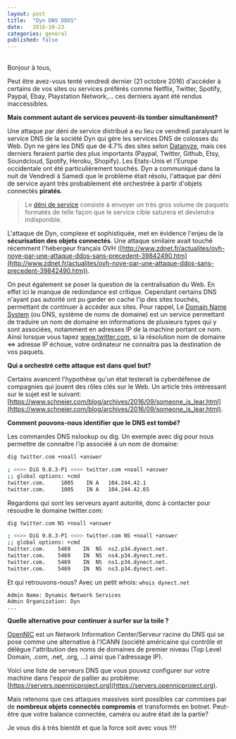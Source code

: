 ```yaml
---
layout: post
title:  "Dyn DNS DDOS"
date:   2016-10-23
categories: general
published: false
---
```

<br />
Bonjour à tous,
  
Peut être avez-vous tenté vendredi dernier (21 octobre 2016) d'accéder à certains de vos sites ou services préférés comme Netflix, Twitter, Spotify, Paypal, Ebay, Playstation Network,... ces derniers ayant été rendus inaccessibles. 

**Mais comment autant de services peuvent-ils tomber simultanément?**

Une attaque par déni de service distribué a eu lieu ce vendredi paralysant le service DNS de la société Dyn qui gère les services DNS de colosses du Web. Dyn ne gère les DNS que de 4.7% des sites selon [Datanyze](https://www.datanyze.com/market-share/dns/), mais ces derniers feraient partie des plus importants (Paypal, Twitter, Github, Etsy, Soundcloud, Spotify, Heroku, Shopify). Les Etats-Unis et l'Europe occidentale ont été particulièrement touchés. Dyn a communiqué dans la nuit de Vendredi à Samedi que le problème était résolu, l'attaque par déni de service ayant très probablement été orchestrée à partir d'objets connectés **piratés**.  
  
 > Le [déni de service](https://fr.wikipedia.org/wiki/Attaque_par_d%C3%A9ni_de_service) consiste à envoyer un très gros volume de paquets formatés de telle façon que le service cible saturera et deviendra indisponible.  
  
L'attaque de Dyn, complexe et sophistiquée,  met en évidence l'enjeu de la **sécurisation des objets connectés**. Une attaque similaire avait touché récemment l'hébergeur français OVH ([http://www.zdnet.fr/actualites/ovh-noye-par-une-attaque-ddos-sans-precedent-39842490.htm](http://www.zdnet.fr/actualites/ovh-noye-par-une-attaque-ddos-sans-precedent-39842490.htm)).  
  
On peut également se poser la question de la centralisation du Web. En effet ici le manque de redondance est critique. Cependant certains DNS n'ayant pas autorité ont pu garder en cache l'ip des sites touchés, permettant de continuer à accéder aux sites. Pour rappel, Le [Domain Name System](https://fr.wikipedia.org/wiki/Domain_Name_System) (ou DNS, système de noms de domaine) est un service permettant de traduire un nom de domaine en informations de plusieurs types qui y sont associées, notamment en adresses IP de la machine portant ce nom. Ainsi lorsque vous tapez www.twitter.com, si la résolution nom de domaine <=> adresse IP échoue, votre ordinateur ne connaitra pas la destination de vos paquets.  
   
**Qui a orchestré cette attaque est dans quel but?**  
  
Certains avancent l'hypothèse qu'un état testerait la cyberdéfense de compagnies qui jouent des rôles clés sur le Web. Un article très intéressant sur le sujet est le suivant: [https://www.schneier.com/blog/archives/2016/09/someone_is_lear.html](https://www.schneier.com/blog/archives/2016/09/someone_is_lear.html).  
  
**Comment pouvons-nous identifier que le DNS est tombé?**  
  
Les commandes DNS nslookup ou dig. Un exemple avec dig pour nous permettre de connaitre l'ip associéé à un nom de domaine:

```bash
dig twitter.com +noall +answer

; <<>> DiG 9.8.3-P1 <<>> twitter.com +noall +answer
;; global options: +cmd
twitter.com.	 1005	 IN	A	104.244.42.1
twitter.com.	 1005	 IN	A	104.244.42.65
```  
  
Regardons qui sont les serveurs ayant autorité, donc à contacter pour résoudre le domaine twitter.com:  
  
```bash
dig twitter.com NS +noall +answer

; <<>> DiG 9.8.3-P1 <<>> twitter.com NS +noall +answer
;; global options: +cmd
twitter.com.	5469	IN	NS	ns2.p34.dynect.net.
twitter.com.	5469	IN	NS	ns4.p34.dynect.net.
twitter.com.	5469	IN	NS	ns1.p34.dynect.net.
twitter.com.	5469	IN	NS	ns3.p34.dynect.net.
```  
  
Et qui retrouvons-nous? Avec un petit whois: ```whois dynect.net```  
  
```
Admin Name: Dynamic Network Services
Admin Organization: Dyn
...
```  

**Quelle alternative pour continuer à surfer sur la toile ?**
  
[OpenNIC](https://www.opennicproject.org/) est un Network Information Center/Serveur racine du DNS qui se pose comme une alternative à l'ICANN (société américaine qui contrôle et délègue l'attribution des noms de domaines de premier niveau (Top Level Domain, .com, .net, .org, ...) ainsi que l'adressage IP).   
  
Voici une liste de serveurs DNS que vous pouvez configurer sur votre machine dans l'espoir de pallier au problème: [https://servers.opennicproject.org](https://servers.opennicproject.org).  
  
Mais retenons que ces attaques massives sont possibles car commises par de **nombreux objets connectés compromis** et transformés en botnet. Peut-être que votre balance connectée, caméra ou autre était de la partie?  
  
Je vous dis à très bientôt et que la force soit avec vous !!!!  

